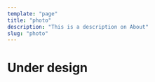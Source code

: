```yaml
---
template: "page"
title: "photo"
description: "This is a description on About"
slug: "photo"
---
```


# Under design